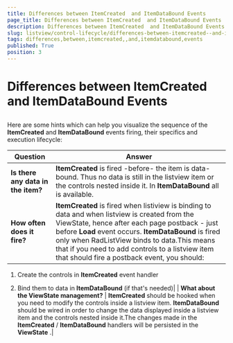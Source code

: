```yaml
---
title: Differences between ItemCreated  and ItemDataBound Events
page_title: Differences between ItemCreated  and ItemDataBound Events | UI for ASP.NET AJAX Documentation
description: Differences between ItemCreated  and ItemDataBound Events
slug: listview/control-lifecycle/differences-between-itemcreated--and-itemdatabound-events
tags: differences,between,itemcreated,,and,itemdatabound,events
published: True
position: 3
---
```


# Differences between ItemCreated  and ItemDataBound Events



## 

Here are some hints which can help you visualize the sequence of the __ItemCreated__ and __ItemDataBound__ events firing, their specifics and execution lifecycle:


| Question | Answer |
| ------ | ------ |
| __Is there any data in the item?__ | __ItemCreated__ is fired -before- the item is data-bound. Thus no data is still in the listview item or the controls nested inside it. In __ItemDataBound__ all is available.|
| __How often does it fire?__ | __ItemCreated__ is fired when listiview is binding to data and when listview is created from the ViewState, hence after each page postback - just before __Load__ event occurs. __ItemDataBound__ is fired only when RadListView binds to data.This means that if you need to add controls to a listview item that should fire a postback event, you should:

1. Create the controls in __ItemCreated__ event handler

1. Bind them to data in __ItemDataBound__ (if that's needed)|
| __What about the ViewState management?__ | __ItemCreated__ should be hooked when you need to modify the controls inside a listview item. __ItemDataBound__ should be wired in order to change the data displayed inside a listview item and the controls nested inside it.The changes made in the __ItemCreated__ / __ItemDataBound__ handlers will be persisted in the __ViewState__ .|
